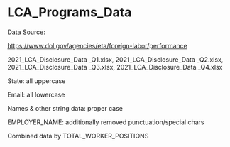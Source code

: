 # LCA_Programs_Data

Data Source:

https://www.dol.gov/agencies/eta/foreign-labor/performance

2021_LCA_Disclosure_Data _Q1.xlsx, 2021_LCA_Disclosure_Data _Q2.xlsx, 2021_LCA_Disclosure_Data _Q3.xlsx, 2021_LCA_Disclosure_Data _Q4.xlsx

State: all uppercase

Email: all lowercase

Names & other string data: proper case

EMPLOYER_NAME: additionally removed punctuation/special chars

Combined data by TOTAL_WORKER_POSITIONS
